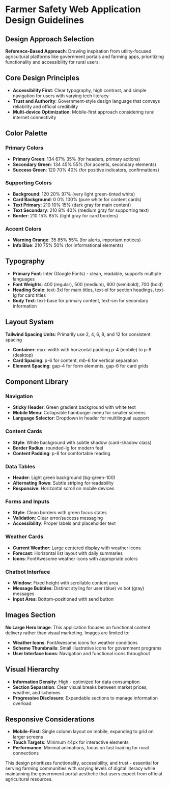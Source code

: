 # Farmer Safety Web Application Design Guidelines

## Design Approach Selection
**Reference-Based Approach**: Drawing inspiration from utility-focused agricultural platforms like government portals and farming apps, prioritizing functionality and accessibility for rural users.

## Core Design Principles
- **Accessibility First**: Clear typography, high contrast, and simple navigation for users with varying tech literacy
- **Trust and Authority**: Government-style design language that conveys reliability and official credibility
- **Multi-device Optimization**: Mobile-first approach considering rural internet connectivity

## Color Palette

### Primary Colors
- **Primary Green**: 134 67% 35% (for headers, primary actions)
- **Secondary Green**: 134 45% 55% (for accents, secondary elements)
- **Success Green**: 120 70% 40% (for positive indicators, confirmations)

### Supporting Colors
- **Background**: 120 20% 97% (very light green-tinted white)
- **Card Background**: 0 0% 100% (pure white for content cards)
- **Text Primary**: 210 10% 15% (dark gray for main content)
- **Text Secondary**: 210 8% 40% (medium gray for supporting text)
- **Border**: 210 15% 85% (light gray for card borders)

### Accent Colors
- **Warning Orange**: 35 85% 55% (for alerts, important notices)
- **Info Blue**: 210 75% 50% (for informational elements)

## Typography
- **Primary Font**: Inter (Google Fonts) - clean, readable, supports multiple languages
- **Font Weights**: 400 (regular), 500 (medium), 600 (semibold), 700 (bold)
- **Heading Scale**: text-3xl for main titles, text-xl for section headings, text-lg for card titles
- **Body Text**: text-base for primary content, text-sm for secondary information

## Layout System
**Tailwind Spacing Units**: Primarily use 2, 4, 6, 8, and 12 for consistent spacing
- **Container**: max-width with horizontal padding p-4 (mobile) to p-8 (desktop)
- **Card Spacing**: p-6 for content, mb-6 for vertical separation
- **Element Spacing**: gap-4 for form elements, gap-6 for card grids

## Component Library

### Navigation
- **Sticky Header**: Green gradient background with white text
- **Mobile Menu**: Collapsible hamburger menu for smaller screens
- **Language Selector**: Dropdown in header for multilingual support

### Content Cards
- **Style**: White background with subtle shadow (card-shadow class)
- **Border Radius**: rounded-lg for modern feel
- **Content Padding**: p-6 for comfortable reading

### Data Tables
- **Header**: Light green background (bg-green-100)
- **Alternating Rows**: Subtle striping for readability
- **Responsive**: Horizontal scroll on mobile devices

### Forms and Inputs
- **Style**: Clean borders with green focus states
- **Validation**: Clear error/success messaging
- **Accessibility**: Proper labels and placeholder text

### Weather Cards
- **Current Weather**: Large centered display with weather icons
- **Forecast**: Horizontal list layout with daily summaries
- **Icons**: FontAwesome weather icons with appropriate colors

### Chatbot Interface
- **Window**: Fixed height with scrollable content area
- **Message Bubbles**: Distinct styling for user (blue) vs bot (gray) messages
- **Input Area**: Bottom-positioned with send button

## Images Section
**No Large Hero Image**: This application focuses on functional content delivery rather than visual marketing. Images are limited to:
- **Weather Icons**: FontAwesome icons for weather conditions
- **Scheme Thumbnails**: Small illustrative icons for government programs
- **User Interface Icons**: Navigation and functional icons throughout

## Visual Hierarchy
- **Information Density**: High - optimized for data consumption
- **Section Separation**: Clear visual breaks between market prices, weather, and schemes
- **Progressive Disclosure**: Expandable sections to manage information overload

## Responsive Considerations
- **Mobile-First**: Single column layout on mobile, expanding to grid on larger screens
- **Touch Targets**: Minimum 44px for interactive elements
- **Performance**: Minimal animations, focus on fast loading for rural connections

This design prioritizes functionality, accessibility, and trust - essential for serving farming communities with varying levels of digital literacy while maintaining the government portal aesthetic that users expect from official agricultural resources.